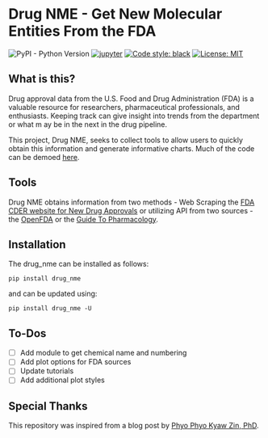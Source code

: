 # Drug NME - Get New Molecular Entities From the FDA
![PyPI - Python Version](https://img.shields.io/pypi/pyversions/drug_nme?style=flat&logo=python&logoColor=white)
[![jupyter](https://img.shields.io/badge/Jupyter-Notebook-F37626.svg?style=flat&logo=Jupyter)](https://jupyterlab.readthedocs.io/en/stable)
[![Code style: black](https://img.shields.io/badge/code%20style-black-000000.svg)](https://github.com/psf/black)
[![License: MIT](https://img.shields.io/badge/License-MIT-green.svg)](https://opensource.org/licenses/MIT)

## What is this?
Drug approval data from the U.S. Food and Drug Administration (FDA) is a valuable resource for researchers, 
pharmaceutical professionals, and enthusiasts. Keeping track can give insight into trends from the department or what m
ay be in the next in the drug pipeline.   

This project, Drug NME, seeks to collect tools to allow users to quickly obtain this information and generate informative 
charts. Much of the code can be demoed [here](/Tutorials).

## Tools
Drug NME obtains information from two methods - Web Scraping the [FDA CDER website for New Drug Approvals](https://www.fda.gov/drugs/development-approval-process-drugs/novel-drug-approvals-fda)
or utilizing API from two sources - the [OpenFDA](https://open.fda.gov) or the [Guide To Pharmacology](https://www.guidetopharmacology.org/webServices.jsp).

## Installation
The drug_nme can be installed as follows:
```
pip install drug_nme
```

and can be updated using:
```
pip install drug_nme -U
```

## To-Dos
- [ ] Add module to get chemical name and numbering
- [ ] Add plot options for FDA sources
- [ ] Update tutorials
- [ ] Add additional plot styles

## Special Thanks
This repository was inspired from a blog post by [Phyo Phyo Kyaw Zin, PhD](https://drzinph.com/how-to-scrape-fda-drug-approval-data-with-python/). 

